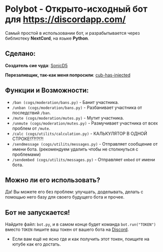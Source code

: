 # Polybot - Открыто-исходный бот для https://discordapp.com/
Самый простой в использовании бот, и разрабытывается через библиотеку **NextCord**, на языке **Python**.

## Сделано:
**Создатель сие чуда**:
[SonicD5](https://github.com/SonicD5)

**Перезаливщик, так-как меня попросили**:
[cub-has-injected](https://github.com/SonicD5)

## Функции и Возможности:
- `/ban (cogs/moderation/bans.py)` - Банит участника.
- `/unban (cogs/moderation/bans.py)` - Разбанивает участника от последствий `/ban`.
- `/mute (cogs/moderation/mutes.py)` - Мутит участника.
- `/unmute (cogs/moderation/mutes.py)` - Размучивает участника от всех проблем от `/mute`.
- `/calc (cogs/utilits/calculation.py)` - КАЛЬКУЛЯТОР В ОДНОЙ СТРОКЕ!??!?!?!
- `/sendmessage (cogs/utilits/messages.py)` - Отправляет сообщение от имени бота. (рекомендуем удалить чтобы не столкнуться с проблемами)
- `/sendembed (cogs/utilits/messages.py)` - Отправляет `embed` от имени бота.

## Можно ли его использовать?
Да! Вы можете его без проблем: улучшать, доделывать, делать с помощью него базу для своего будущего бота и прочее.

## Бот не запускается!
Найдите файл: `bot.py`, и в самом конце будет команда `bot.run("TOKEN")` вместо `TOKEN` пишите ваш токен от вашего бота на [Discord](https://discord.com/developers/applications).
- Если вам ещё не ясно где и как получить этот токен, поищите на ютубе как его достать.
